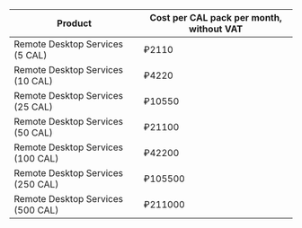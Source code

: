 Product | Cost per CAL pack per month, without VAT
--- | ---
Remote Desktop Services (5 CAL) | ₽2110
Remote Desktop Services (10 CAL) | ₽4220
Remote Desktop Services (25 CAL) | ₽10550
Remote Desktop Services (50 CAL) | ₽21100
Remote Desktop Services (100 CAL) | ₽42200
Remote Desktop Services (250 CAL) | ₽105500
Remote Desktop Services (500 CAL) | ₽211000